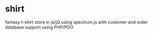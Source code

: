 # shirt
fantasy t-shirt store in js/jQ using spectrum.js with customer and order database support using PHP/PDO
